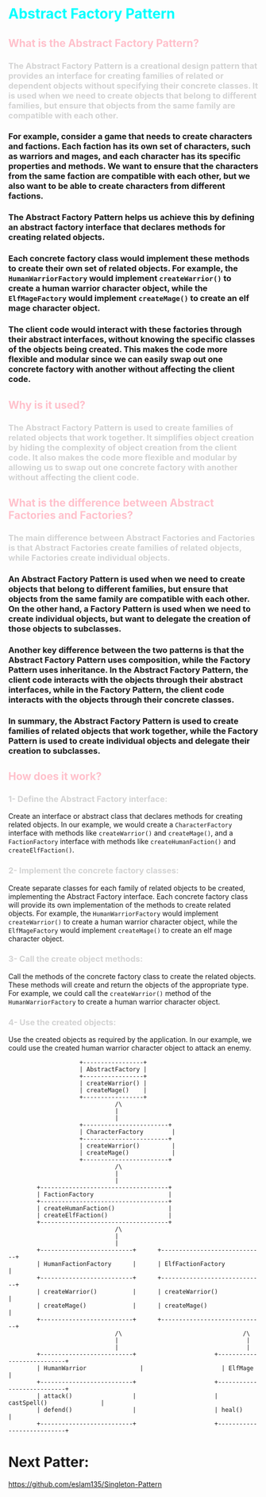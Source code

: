 
# <span style="color:cyan">Abstract Factory Pattern</span>

## <span style="color:pink">What is the Abstract Factory Pattern?</span>

### <span style="color:lightgrey">The Abstract Factory Pattern is a creational design pattern that provides an interface for creating families of related or dependent objects without specifying their concrete classes. It is used when we need to create objects that belong to different families, but ensure that objects from the same family are compatible with each other.

### For example, consider a game that needs to create characters and factions. Each faction has its own set of characters, such as warriors and mages, and each character has its specific properties and methods. We want to ensure that the characters from the same faction are compatible with each other, but we also want to be able to create characters from different factions.

### The Abstract Factory Pattern helps us achieve this by defining an abstract factory interface that declares methods for creating related objects.

### Each concrete factory class would implement these methods to create their own set of related objects. For example, the `HumanWarriorFactory` would implement `createWarrior()` to create a human warrior character object, while the `ElfMageFactory` would implement `createMage()` to create an elf mage character object.

### The client code would interact with these factories through their abstract interfaces, without knowing the specific classes of the objects being created. This makes the code more flexible and modular since we can easily swap out one concrete factory with another without affecting the client code.

## <span style="color:pink">Why is it used?</span>

### <span style="color:lightgrey">The Abstract Factory Pattern is used to create families of related objects that work together. It simplifies object creation by hiding the complexity of object creation from the client code. It also makes the code more flexible and modular by allowing us to swap out one concrete factory with another without affecting the client code.

## <span style="color:pink">What is the difference between Abstract Factories and Factories?</span>
### <span style="color:lightgrey">The main difference between Abstract Factories and Factories is that Abstract Factories create families of related objects, while Factories create individual objects.
### An Abstract Factory Pattern is used when we need to create objects that belong to different families, but ensure that objects from the same family are compatible with each other. On the other hand, a Factory Pattern is used when we need to create individual objects, but want to delegate the creation of those objects to subclasses.
### Another key difference between the two patterns is that the Abstract Factory Pattern uses composition, while the Factory Pattern uses inheritance. In the Abstract Factory Pattern, the client code interacts with the objects through their abstract interfaces, while in the Factory Pattern, the client code interacts with the objects through their concrete classes.
### In summary, the Abstract Factory Pattern is used to create families of related objects that work together, while the Factory Pattern is used to create individual objects and delegate their creation to subclasses.

## <span style="color:pink">How does it work?</span>

### <span style="color:lightgrey">1- Define the Abstract Factory interface:
Create an interface or abstract class that declares methods for creating related objects. In our example, we would create a `CharacterFactory` interface with methods like `createWarrior()` and `createMage()`, and a `FactionFactory` interface with methods like `createHumanFaction()` and `createElfFaction()`. 

### <span style="color:lightgrey">2- Implement the concrete factory classes:
Create separate classes for each family of related objects to be created, implementing the Abstract Factory interface. Each concrete factory class will provide its own implementation of the methods to create related objects. For example, the `HumanWarriorFactory` would implement `createWarrior()` to create a human warrior character object, while the `ElfMageFactory` would implement `createMage()` to create an elf mage character object.

### <span style="color:lightgrey">3- Call the create object methods:
Call the methods of the concrete factory class to create the related objects. These methods will create and return the objects of the appropriate type. For example, we could call the `createWarrior()` method of the `HumanWarriorFactory` to create a human warrior character object.

### <span style="color:lightgrey">4- Use the created objects:
Use the created objects as required by the application. In our example, we could use the created human warrior character object to attack an enemy.

                        +-----------------+
                        | AbstractFactory |
                        +-----------------+
                        | createWarrior() |
                        | createMage()    |
                        +-----------------+
                                  /\
                                  |
                                  |
                        +------------------------+
                        | CharacterFactory        |
                        +------------------------+
                        | createWarrior()         |
                        | createMage()            |
                        +------------------------+
                                  /\
                                  |
                                  |
            +------------------------------------+
            | FactionFactory                     |
            +------------------------------------+
            | createHumanFaction()               |
            | createElfFaction()                 |
            +------------------------------------+
                                  /\
                                  |
                                  |
            +--------------------------+      +-----------------------------+
            | HumanFactionFactory      |      | ElfFactionFactory            |
            +--------------------------+      +-----------------------------+
            | createWarrior()          |      | createWarrior()             |
            | createMage()             |      | createMage()                |
            +--------------------------+      +-----------------------------+
                                  /\                                  /\
                                  |                                    |
                                  |                                    |
            +--------------------------+                      +---------------------------+
            | HumanWarrior               |                      | ElfMage                   |
            +--------------------------+                      +---------------------------+
            | attack()                 |                      | castSpell()               |
            | defend()                 |                      | heal()                    |
            +--------------------------+                      +---------------------------+

# Next Patter:
https://github.com/eslam135/Singleton-Pattern
